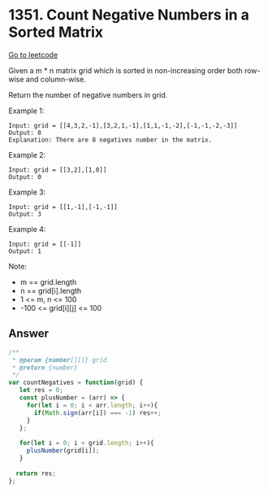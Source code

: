 # 1351. Count Negative Numbers in a Sorted Matrix

[Go to leetcode](https://leetcode.com/problems/count-negative-numbers-in-a-sorted-matrix/)

Given a m * n matrix grid which is sorted in non-increasing order both row-wise and column-wise. 

Return the number of negative numbers in grid.

Example 1:

```
Input: grid = [[4,3,2,-1],[3,2,1,-1],[1,1,-1,-2],[-1,-1,-2,-3]]
Output: 8
Explanation: There are 8 negatives number in the matrix.
```

Example 2:

```
Input: grid = [[3,2],[1,0]]
Output: 0
```

Example 3:

```
Input: grid = [[1,-1],[-1,-1]]
Output: 3
```

Example 4:
```
Input: grid = [[-1]]
Output: 1
```
 
Note:

- m == grid.length
- n == grid[i].length
- 1 <= m, n <= 100
- -100 <= grid[i][j] <= 100

## Answer

```js
/**
 * @param {number[][]} grid
 * @return {number}
 */
var countNegatives = function(grid) {
   let res = 0;
   const plusNumber = (arr) => {
     for(let i = 0; i < arr.length; i++){
       if(Math.sign(arr[i]) === -1) res++;
     }
   };
  
   for(let i = 0; i < grid.length; i++){
     plusNumber(grid[i]);
   }
  
  return res;
};
```